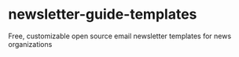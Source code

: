 # newsletter-guide-templates
Free, customizable open source email newsletter templates for news organizations 
